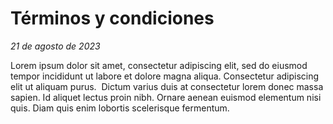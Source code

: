 # Términos y condiciones

*21 de agosto de 2023*

Lorem ipsum dolor sit amet, consectetur adipiscing elit, sed do eiusmod tempor incididunt ut labore et dolore magna aliqua. Consectetur adipiscing elit ut aliquam purus.  Dictum varius duis at consectetur lorem donec massa sapien. Id aliquet lectus proin nibh. Ornare aenean euismod elementum nisi quis. Diam quis enim lobortis scelerisque fermentum.
